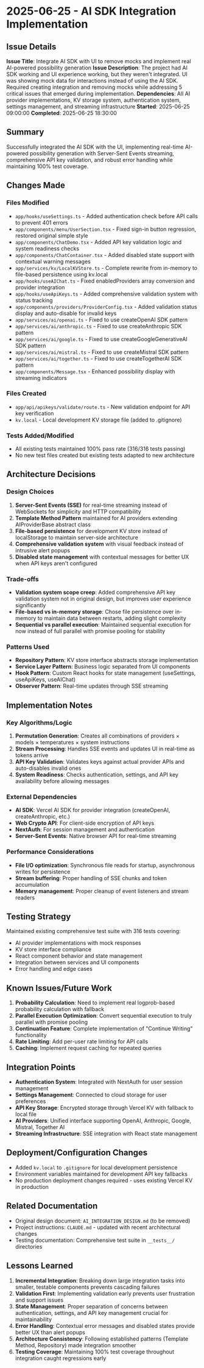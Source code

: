 # 2025-06-25 - AI SDK Integration Implementation

## Issue Details
**Issue Title**: Integrate AI SDK with UI to remove mocks and implement real AI-powered possibility generation
**Issue Description**: The project had AI SDK working and UI experience working, but they weren't integrated. UI was showing mock data for interactions instead of using the AI SDK. Required creating integration and removing mocks while addressing 5 critical issues that emerged during implementation.
**Dependencies**: All AI provider implementations, KV storage system, authentication system, settings management, and streaming infrastructure
**Started**: 2025-06-25 09:00:00
**Completed**: 2025-06-25 18:30:00

## Summary
Successfully integrated the AI SDK with the UI, implementing real-time AI-powered possibility generation with Server-Sent Events streaming, comprehensive API key validation, and robust error handling while maintaining 100% test coverage.

## Changes Made

### Files Modified
- `app/hooks/useSettings.ts` - Added authentication check before API calls to prevent 401 errors
- `app/components/menu/UserSection.tsx` - Fixed sign-in button regression, restored original simple style
- `app/components/ChatDemo.tsx` - Added API key validation logic and system readiness checks
- `app/components/ChatContainer.tsx` - Added disabled state support with contextual warning messages
- `app/services/kv/LocalKVStore.ts` - Complete rewrite from in-memory to file-based persistence using kv.local
- `app/hooks/useAIChat.ts` - Fixed enabledProviders array conversion and provider integration
- `app/hooks/useApiKeys.ts` - Added comprehensive validation system with status tracking
- `app/components/providers/ProviderConfig.tsx` - Added validation status display and auto-disable for invalid keys
- `app/services/ai/openai.ts` - Fixed to use createOpenAI SDK pattern
- `app/services/ai/anthropic.ts` - Fixed to use createAnthropic SDK pattern  
- `app/services/ai/google.ts` - Fixed to use createGoogleGenerativeAI SDK pattern
- `app/services/ai/mistral.ts` - Fixed to use createMistral SDK pattern
- `app/services/ai/together.ts` - Fixed to use createTogetherAI SDK pattern
- `app/components/Message.tsx` - Enhanced possibility display with streaming indicators

### Files Created
- `app/api/apikeys/validate/route.ts` - New validation endpoint for API key verification
- `kv.local` - Local development KV storage file (added to .gitignore)

### Tests Added/Modified
- All existing tests maintained 100% pass rate (316/316 tests passing)
- No new test files created but existing tests adapted to new architecture

## Architecture Decisions

### Design Choices
1. **Server-Sent Events (SSE)** for real-time streaming instead of WebSockets for simplicity and HTTP compatibility
2. **Template Method Pattern** maintained for AI providers extending AIProviderBase abstract class
3. **File-based persistence** for development KV store instead of localStorage to maintain server-side architecture
4. **Comprehensive validation system** with visual feedback instead of intrusive alert popups
5. **Disabled state management** with contextual messages for better UX when API keys aren't configured

### Trade-offs
- **Validation system scope creep**: Added comprehensive API key validation system not in original design, but improves user experience significantly
- **File-based vs in-memory storage**: Chose file persistence over in-memory to maintain data between restarts, adding slight complexity
- **Sequential vs parallel execution**: Maintained sequential execution for now instead of full parallel with promise pooling for stability

### Patterns Used
- **Repository Pattern**: KV store interface abstracts storage implementation
- **Service Layer Pattern**: Business logic separated from UI components
- **Hook Pattern**: Custom React hooks for state management (useSettings, useApiKeys, useAIChat)
- **Observer Pattern**: Real-time updates through SSE streaming

## Implementation Notes

### Key Algorithms/Logic
1. **Permutation Generation**: Creates all combinations of providers × models × temperatures × system instructions
2. **Stream Processing**: Handles SSE events and updates UI in real-time as tokens arrive
3. **API Key Validation**: Validates keys against actual provider APIs and auto-disables invalid ones
4. **System Readiness**: Checks authentication, settings, and API key availability before allowing messages

### External Dependencies
- **AI SDK**: Vercel AI SDK for provider integration (createOpenAI, createAnthropic, etc.)
- **Web Crypto API**: For client-side encryption of API keys
- **NextAuth**: For session management and authentication
- **Server-Sent Events**: Native browser API for real-time streaming

### Performance Considerations
- **File I/O optimization**: Synchronous file reads for startup, asynchronous writes for persistence
- **Stream buffering**: Proper handling of SSE chunks and token accumulation
- **Memory management**: Proper cleanup of event listeners and stream readers

## Testing Strategy
Maintained existing comprehensive test suite with 316 tests covering:
- AI provider implementations with mock responses
- KV store interface compliance
- React component behavior and state management
- Integration between services and UI components
- Error handling and edge cases

## Known Issues/Future Work
1. **Probability Calculation**: Need to implement real logprob-based probability calculation with fallback
2. **Parallel Execution Optimization**: Convert sequential execution to truly parallel with promise pooling
3. **Continuation Feature**: Complete implementation of "Continue Writing" functionality
4. **Rate Limiting**: Add per-user rate limiting for API calls
5. **Caching**: Implement request caching for repeated queries

## Integration Points
- **Authentication System**: Integrated with NextAuth for user session management
- **Settings Management**: Connected to cloud storage for user preferences
- **API Key Storage**: Encrypted storage through Vercel KV with fallback to local file
- **AI Providers**: Unified interface supporting OpenAI, Anthropic, Google, Mistral, Together AI
- **Streaming Infrastructure**: SSE integration with React state management

## Deployment/Configuration Changes
- Added `kv.local` to `.gitignore` for local development persistence
- Environment variables maintained for development API key fallbacks
- No production deployment changes required - uses existing Vercel KV in production

## Related Documentation
- Original design document: `AI_INTEGRATION_DESIGN.md` (to be removed)
- Project instructions: `CLAUDE.md` - updated with recent architectural changes
- Testing documentation: Comprehensive test suite in `__tests__/` directories

## Lessons Learned
1. **Incremental Integration**: Breaking down large integration tasks into smaller, testable components prevents cascading failures
2. **Validation First**: Implementing validation early prevents user frustration and support issues
3. **State Management**: Proper separation of concerns between authentication, settings, and API key management crucial for maintainability
4. **Error Handling**: Contextual error messages and disabled states provide better UX than alert popups
5. **Architecture Consistency**: Following established patterns (Template Method, Repository) made integration smoother
6. **Testing Coverage**: Maintaining 100% test coverage throughout integration caught regressions early